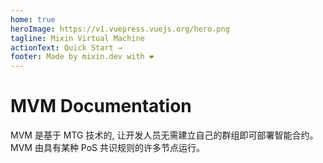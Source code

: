 ```yaml
---
home: true
heroImage: https://v1.vuepress.vuejs.org/hero.png
tagline: Mixin Virtual Machine
actionText: Quick Start →
footer: Made by mixin.dev with ❤️
---
```


# MVM Documentation 

MVM 是基于 MTG 技术的, 让开发人员无需建立自己的群组即可部署智能合约。MVM 由具有某种 PoS 共识规则的许多节点运行。
